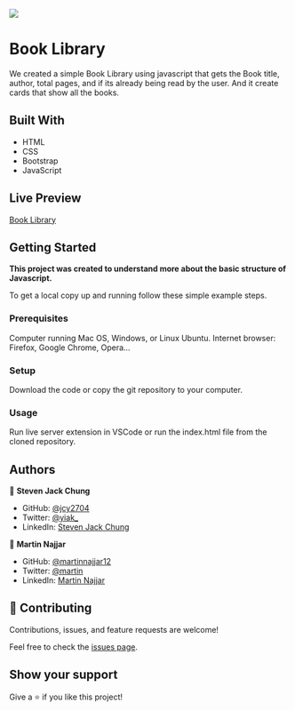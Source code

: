 ![](https://img.shields.io/badge/Microverse-blueviolet)

# Book Library

We created a simple Book Library using javascript that gets the Book title, author, total pages, and if its already being read by the user. And it create cards that show all the books.

## Built With

- HTML
- CSS
- Bootstrap
- JavaScript

## Live Preview

[Book Library](https://jcy2704.github.io/library/)

## Getting Started

**This project was created to understand more about the basic structure of Javascript.**


To get a local copy up and running follow these simple example steps.

### Prerequisites
Computer running Mac OS, Windows, or Linux Ubuntu.
Internet browser: Firefox, Google Chrome, Opera...

### Setup
Download the code or copy the git repository to your computer.

### Usage
Run live server extension in VSCode or run the index.html file from the cloned repository.


## Authors

👤 **Steven Jack Chung**

- GitHub: [@jcy2704](https://github.com/jcy2704)
- Twitter: [@yiak_](https://twitter.com/yiak_)
- LinkedIn: [Steven Jack Chung](https://linkedin.com/in/stevenjchung)

👤 **Martin Najjar**

- GitHub: [@martinnajjar12](https://github.com/martinnajjar12)
- Twitter: [@martin](https://twitter.com/martin_najjar)
- LinkedIn: [Martin Najjar](https://www.linkedin.com/in/martinnajjar12/)

## 🤝 Contributing

Contributions, issues, and feature requests are welcome!

Feel free to check the [issues page](https://github.com/jcy2704/library/issues).

## Show your support

Give a ⭐️ if you like this project!